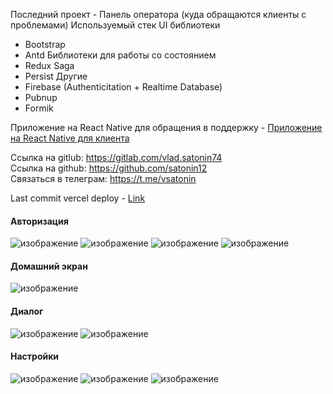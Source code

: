 Последний проект - Панель оператора (куда обращаются клиенты с проблемами)
Используемый стек 
UI библиотеки
- Bootstrap
- Antd
Библиотеки для работы со состоянием
- Redux Saga
- Persist
Другие
- Firebase (Authenticitation + Realtime Database)
- Pubnup
- Formik

Приложение на React Native для обращения в поддержку - [Приложение на React Native для клиента](https://github.com/satonin12/operator-panel-mobile)

Ссылка на gitlub: https://gitlab.com/vlad.satonin74
<br />
Ссылка на github: https://github.com/satonin12
<br />
Связаться в телеграм: https://t.me/vsatonin
<br />

Last commit vercel deploy - [Link](https://internship-vsatonin-9nxnjt0rd-satonin12.vercel.app)

#### Авторизация
![изображение](https://user-images.githubusercontent.com/24912294/147554124-2a85be88-9a22-42e3-b223-756d86227b42.png)
![изображение](https://user-images.githubusercontent.com/24912294/147554132-b72d55ba-c8c8-41fd-93e0-4c06bec49468.png)
![изображение](https://user-images.githubusercontent.com/24912294/147554139-df9b71ae-97ce-4e87-9185-ff94f6a35cc7.png)
![изображение](https://user-images.githubusercontent.com/24912294/147554162-65091822-15cb-4d40-88ba-e28b71a90a8a.png)

#### Домашний экран
![изображение](https://user-images.githubusercontent.com/24912294/147554285-df55fa69-e251-48aa-ac94-61c3b4c04e26.png)

#### Диалог
![изображение](https://user-images.githubusercontent.com/24912294/147554478-67e4be27-ac5d-432c-a0ed-9b9e2d8c3103.png)
![изображение](https://user-images.githubusercontent.com/24912294/147554440-855de57e-c8f3-4063-90b9-d182278a94a6.png)

#### Настройки
![изображение](https://user-images.githubusercontent.com/24912294/147554312-6897fbb9-28b3-4bb7-be2c-45a55347f7e0.png)
![изображение](https://user-images.githubusercontent.com/24912294/147554335-06567341-177a-47df-afb1-9c53b3b97b93.png)
![изображение](https://user-images.githubusercontent.com/24912294/147554376-0234f716-a87a-4186-b224-992eeb35df3f.png)
